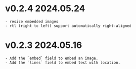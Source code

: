 
# v0.2.4 2024.05.24
    - resize embedded images
    - rtl (right to left) support automatically right-aligned

# v0.2.3 2024.05.16
    - Add the `embed` field to embed an image.
    - Add the `lines` field to embed text with location.
